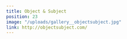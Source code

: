 ```yaml
---
title: Object & Subject
position: 23
image: "/uploads/gallery__objectsubject.jpg"
link: http://objectsubject.com/
---
```


